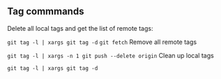 ## Tag commmands

Delete all local tags and get the list of remote tags:

`git tag -l | xargs git tag -d`
`git fetch`
Remove all remote tags

`git tag -l | xargs -n 1 git push --delete origin`
Clean up local tags

`git tag -l | xargs git tag -d`
